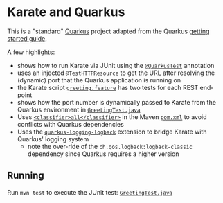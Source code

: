 # Karate and Quarkus

This is a "standard" [Quarkus](https://quarkus.io/) project adapted from the Quarkus [getting started guide](https://quarkus.io/guides/getting-started).

A few highlights:

* shows how to run Karate via JUnit using the [`@QuarkusTest`](https://quarkus.io/guides/getting-started-testing#recap-of-http-based-testing-in-jvm-mode) annotation
* uses an injected `@TestHTTPResource` to get the URL after resolving the (dynamic) port that the Quarkus application is running on
* the Karate script [`greeting.feature`](src/test/java/karate/greeting.feature) has two tests for each REST end-point
* shows how the port number is dynamically passed to Karate from the Quarkus environment in [`GreetingTest.java`](src/test/java/karate/GreetingTest.java)
* Uses [`<classifier>all</classifier>`](https://github.com/karatelabs/karate#karate-core-fat-jar) in the Maven [`pom.xml`](pom.xml) to avoid conflicts with Quarkus dependencies
* Uses the [`quarkus-logging-logback`](https://quarkiverse.github.io/quarkiverse-docs/quarkus-logging-logback/dev/index.html) extension to bridge Karate with Quarkus' logging system
  * note the over-ride of the `ch.qos.logback:logback-classic` dependency since Quarkus requires a higher version

## Running
Run `mvn test` to execute the JUnit test: [`GreetingTest.java`](src/test/java/karate/GreetingTest.java)




